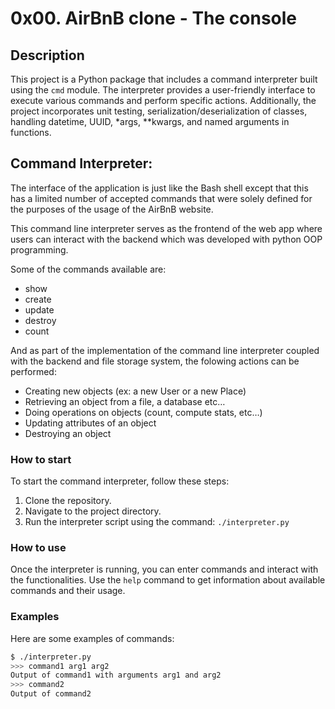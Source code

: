 # 0x00. AirBnB clone - The console

## Description

This project is a Python package that includes a command interpreter built using the `cmd` module. The interpreter provides a user-friendly interface to execute various commands and perform specific actions. Additionally, the project incorporates unit testing, serialization/deserialization of classes, handling datetime, UUID, *args, **kwargs, and named arguments in functions.

## Command Interpreter:

The interface of the application is just like the Bash shell except that this has a limited number of accepted commands that were solely defined for the purposes of the usage of the AirBnB website.

This command line interpreter  serves as the frontend of the web app where users can interact with the backend which was developed with python OOP programming.

Some of the commands available are:
- show
- create
- update
- destroy
- count

And as part of the implementation of the command line interpreter coupled with the backend and file storage system, the folowing actions can be performed:
-   Creating new objects (ex: a new User or a new Place)
-   Retrieving an object from a file, a database etc…
-   Doing operations on objects (count, compute stats, etc…)
-   Updating attributes of an object
-   Destroying an object

### How to start

To start the command interpreter, follow these steps:

1. Clone the repository.
2. Navigate to the project directory.
3. Run the interpreter script using the command: `./interpreter.py`

### How to use

Once the interpreter is running, you can enter commands and interact with the functionalities. Use the `help` command to get information about available commands and their usage.

### Examples

Here are some examples of commands:

```bash
$ ./interpreter.py
>>> command1 arg1 arg2
Output of command1 with arguments arg1 and arg2
>>> command2
Output of command2
